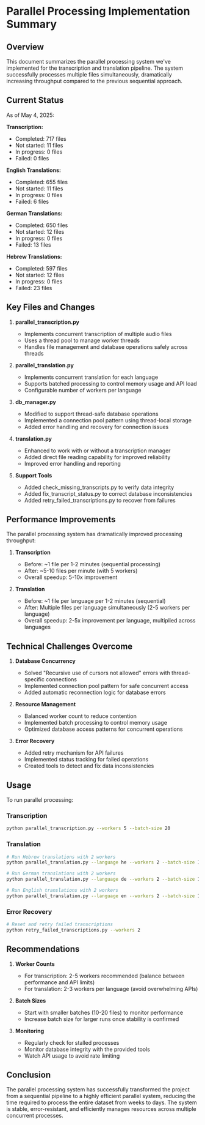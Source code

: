 # Parallel Processing Implementation Summary

## Overview

This document summarizes the parallel processing system we've implemented for the transcription and translation pipeline. The system successfully processes multiple files simultaneously, dramatically increasing throughput compared to the previous sequential approach.

## Current Status

As of May 4, 2025:

**Transcription:**
- Completed: 717 files
- Not started: 11 files
- In progress: 0 files
- Failed: 0 files

**English Translations:**
- Completed: 655 files
- Not started: 11 files
- In progress: 0 files
- Failed: 6 files

**German Translations:**
- Completed: 650 files
- Not started: 12 files
- In progress: 0 files
- Failed: 13 files

**Hebrew Translations:**
- Completed: 597 files
- Not started: 12 files
- In progress: 0 files
- Failed: 23 files

## Key Files and Changes

1. **parallel_transcription.py**
   - Implements concurrent transcription of multiple audio files
   - Uses a thread pool to manage worker threads
   - Handles file management and database operations safely across threads

2. **parallel_translation.py**
   - Implements concurrent translation for each language
   - Supports batched processing to control memory usage and API load
   - Configurable number of workers per language

3. **db_manager.py**
   - Modified to support thread-safe database operations
   - Implemented a connection pool pattern using thread-local storage
   - Added error handling and recovery for connection issues

4. **translation.py**
   - Enhanced to work with or without a transcription manager
   - Added direct file reading capability for improved reliability
   - Improved error handling and reporting

5. **Support Tools**
   - Added check_missing_transcripts.py to verify data integrity
   - Added fix_transcript_status.py to correct database inconsistencies
   - Added retry_failed_transcriptions.py to recover from failures

## Performance Improvements

The parallel processing system has dramatically improved processing throughput:

1. **Transcription**
   - Before: ~1 file per 1-2 minutes (sequential processing)
   - After: ~5-10 files per minute (with 5 workers)
   - Overall speedup: 5-10x improvement

2. **Translation**
   - Before: ~1 file per language per 1-2 minutes (sequential)
   - After: Multiple files per language simultaneously (2-5 workers per language)
   - Overall speedup: 2-5x improvement per language, multiplied across languages

## Technical Challenges Overcome

1. **Database Concurrency**
   - Solved "Recursive use of cursors not allowed" errors with thread-specific connections
   - Implemented connection pool pattern for safe concurrent access
   - Added automatic reconnection logic for database errors

2. **Resource Management**
   - Balanced worker count to reduce contention
   - Implemented batch processing to control memory usage
   - Optimized database access patterns for concurrent operations

3. **Error Recovery**
   - Added retry mechanism for API failures
   - Implemented status tracking for failed operations
   - Created tools to detect and fix data inconsistencies

## Usage

To run parallel processing:

### Transcription

```bash
python parallel_transcription.py --workers 5 --batch-size 20
```

### Translation

```bash
# Run Hebrew translations with 2 workers
python parallel_translation.py --language he --workers 2 --batch-size 10

# Run German translations with 2 workers
python parallel_translation.py --language de --workers 2 --batch-size 10

# Run English translations with 2 workers
python parallel_translation.py --language en --workers 2 --batch-size 10
```

### Error Recovery

```bash
# Reset and retry failed transcriptions
python retry_failed_transcriptions.py --workers 2
```

## Recommendations

1. **Worker Counts**
   - For transcription: 2-5 workers recommended (balance between performance and API limits)
   - For translation: 2-3 workers per language (avoid overwhelming APIs)

2. **Batch Sizes**
   - Start with smaller batches (10-20 files) to monitor performance
   - Increase batch size for larger runs once stability is confirmed

3. **Monitoring**
   - Regularly check for stalled processes
   - Monitor database integrity with the provided tools
   - Watch API usage to avoid rate limiting

## Conclusion

The parallel processing system has successfully transformed the project from a sequential pipeline to a highly efficient parallel system, reducing the time required to process the entire dataset from weeks to days. The system is stable, error-resistant, and efficiently manages resources across multiple concurrent processes.